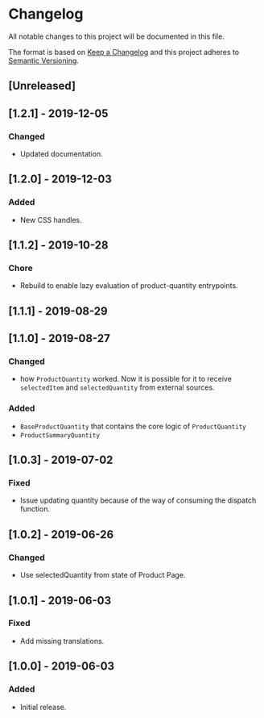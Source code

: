 # Changelog

All notable changes to this project will be documented in this file.

The format is based on [Keep a Changelog](http://keepachangelog.com/en/1.0.0/)
and this project adheres to [Semantic Versioning](http://semver.org/spec/v2.0.0.html).

## [Unreleased]

## [1.2.1] - 2019-12-05

### Changed
- Updated documentation.

## [1.2.0] - 2019-12-03
### Added
- New CSS handles.

## [1.1.2] - 2019-10-28
### Chore
- Rebuild to enable lazy evaluation of product-quantity entrypoints.

## [1.1.1] - 2019-08-29

## [1.1.0] - 2019-08-27
### Changed
- how `ProductQuantity` worked. Now it is possible for it to receive `selectedItem` and `selectedQuantity` from external sources.

### Added
- `BaseProductQuantity` that contains the core logic of `ProductQuantity`
- `ProductSummaryQuantity`

## [1.0.3] - 2019-07-02
### Fixed
- Issue updating quantity because of the way of consuming the dispatch function.

## [1.0.2] - 2019-06-26

### Changed

- Use selectedQuantity from state of Product Page.

## [1.0.1] - 2019-06-03

### Fixed

- Add missing translations.

## [1.0.0] - 2019-06-03

### Added

- Initial release.
